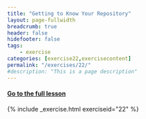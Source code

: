 ```yaml
---
title: "Getting to Know Your Repository"
layout: page-fullwidth
breadcrumb: true
header: false
hidefooter: false
tags:
    - exercise
categories: [exercise22,exercisecontent]
permalink: "/exercises/22/"
#description: "This is a page description"
---
```


<h4><a href="{{ site.url }}{{ site.baseurl }}/modules/3/d">Go to the full lesson</a></h4>
{% include _exercise.html exerciseid="22" %}
